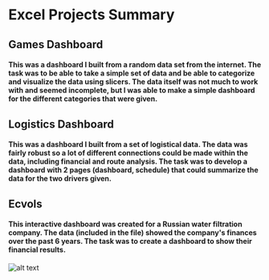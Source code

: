 # Excel Projects Summary 

## Games Dashboard
#### This was a dashboard I built from a random data set from the internet. The task was to be able to take a simple set of data and be able to categorize and visualize the data using slicers. The data itself was not much to work with and seemed incomplete, but I was able to make a simple dashboard for the different categories that were given.

## Logistics Dashboard
#### This was a dashboard I built from a set of logistical data. The data was fairly robust so a lot of different connections could be made within the data, including financial and route analysis. The task was to develop a dashboard with 2 pages (dashboard, schedule) that could summarize the data for the two drivers given. 

## Ecvols
#### This interactive dashboard was created for a Russian water filtration company. The data (included in the file) showed the company's finances over the past 6 years. The task was to create a dashboard to show their financial results.
![alt text]([https://https://github.com/Unclegeenoo/Data-Science-Portfolio/tree/main/Excel%20Projects/ecvols_vertical.png)
